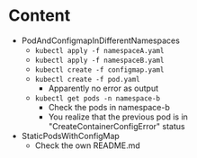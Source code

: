 # Content
* PodAndConfigmapInDifferentNamespaces
  * `kubectl apply -f namespaceA.yaml`
  * `kubectl apply -f namespaceB.yaml`
  * `kubectl create -f configmap.yaml`
  * `kubectl create -f pod.yaml`
    * Apparently no error as output
  * `kubectl get pods -n namespace-b`
    * Check the pods in namespace-b
    * You realize that the previous pod is in "CreateContainerConfigError" status
* StaticPodsWithConfigMap
  * Check the own README.md